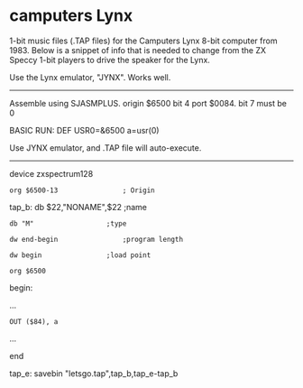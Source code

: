 
camputers Lynx
==============

1-bit music files (.TAP files) for the Camputers Lynx 8-bit computer from 1983.
Below is a snippet of info that is needed to change from the ZX Speccy 1-bit players to drive the speaker for the Lynx.

Use the Lynx emulator, "JYNX". Works well.

---

Assemble using SJASMPLUS.
origin	$6500
bit 4 port $0084.   bit 7 must be 0

BASIC RUN:	DEF USR0=&6500
		a=usr(0)

Use JYNX emulator, and .TAP file will auto-execute.



---



 device zxspectrum128

	org $6500-13				; Origin

tap_b:	db $22,"NONAME",$22			;name		  	

	db "M"					;type		  	

	dw end-begin				;program length	  	

	dw begin				;load point		

	org $6500

begin:

...

	OUT ($84), a

...

end

tap_e:	savebin "letsgo.tap",tap_b,tap_e-tap_b


